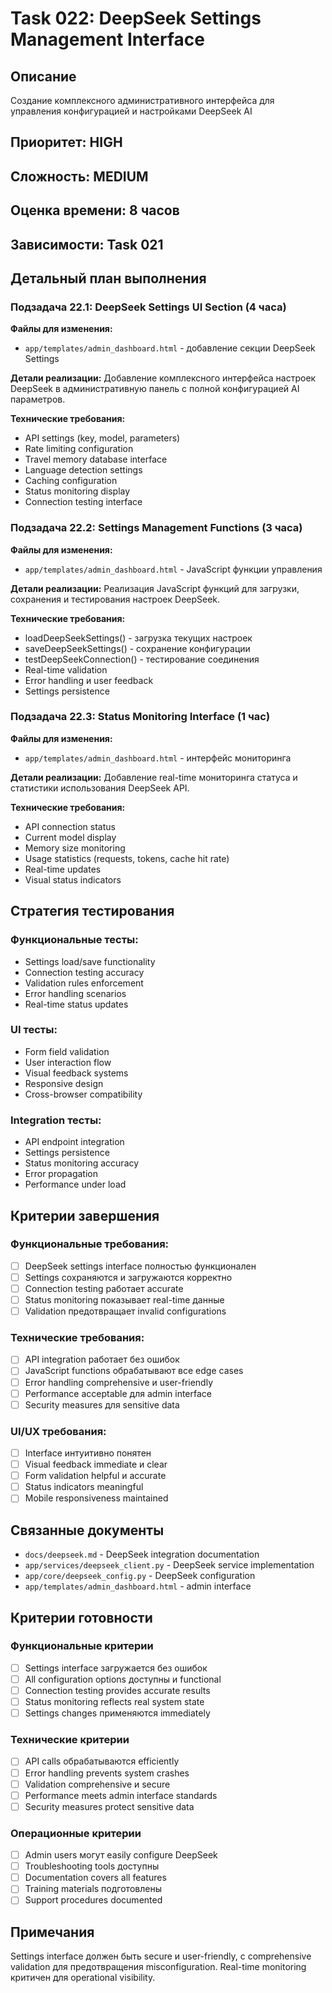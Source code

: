 # Task 022: DeepSeek Settings Management Interface

## Описание
Создание комплексного административного интерфейса для управления конфигурацией и настройками DeepSeek AI

## Приоритет: HIGH
## Сложность: MEDIUM
## Оценка времени: 8 часов
## Зависимости: Task 021

## Детальный план выполнения

### Подзадача 22.1: DeepSeek Settings UI Section (4 часа)
**Файлы для изменения:**
- `app/templates/admin_dashboard.html` - добавление секции DeepSeek Settings

**Детали реализации:**
Добавление комплексного интерфейса настроек DeepSeek в административную панель с полной конфигурацией AI параметров.

**Технические требования:**
- API settings (key, model, parameters)
- Rate limiting configuration
- Travel memory database interface
- Language detection settings
- Caching configuration
- Status monitoring display
- Connection testing interface

### Подзадача 22.2: Settings Management Functions (3 часа)
**Файлы для изменения:**
- `app/templates/admin_dashboard.html` - JavaScript функции управления

**Детали реализации:**
Реализация JavaScript функций для загрузки, сохранения и тестирования настроек DeepSeek.

**Технические требования:**
- loadDeepSeekSettings() - загрузка текущих настроек
- saveDeepSeekSettings() - сохранение конфигурации
- testDeepSeekConnection() - тестирование соединения
- Real-time validation
- Error handling и user feedback
- Settings persistence

### Подзадача 22.3: Status Monitoring Interface (1 час)
**Файлы для изменения:**
- `app/templates/admin_dashboard.html` - интерфейс мониторинга

**Детали реализации:**
Добавление real-time мониторинга статуса и статистики использования DeepSeek API.

**Технические требования:**
- API connection status
- Current model display
- Memory size monitoring
- Usage statistics (requests, tokens, cache hit rate)
- Real-time updates
- Visual status indicators

## Стратегия тестирования

### Функциональные тесты:
- Settings load/save functionality
- Connection testing accuracy
- Validation rules enforcement
- Error handling scenarios
- Real-time status updates

### UI тесты:
- Form field validation
- User interaction flow
- Visual feedback systems
- Responsive design
- Cross-browser compatibility

### Integration тесты:
- API endpoint integration
- Settings persistence
- Status monitoring accuracy
- Error propagation
- Performance under load

## Критерии завершения

### Функциональные требования:
- [ ] DeepSeek settings interface полностью функционален
- [ ] Settings сохраняются и загружаются корректно
- [ ] Connection testing работает accurate
- [ ] Status monitoring показывает real-time данные
- [ ] Validation предотвращает invalid configurations

### Технические требования:
- [ ] API integration работает без ошибок
- [ ] JavaScript functions обрабатывают все edge cases
- [ ] Error handling comprehensive и user-friendly
- [ ] Performance acceptable для admin interface
- [ ] Security measures для sensitive data

### UI/UX требования:
- [ ] Interface интуитивно понятен
- [ ] Visual feedback immediate и clear
- [ ] Form validation helpful и accurate
- [ ] Status indicators meaningful
- [ ] Mobile responsiveness maintained

## Связанные документы
- `docs/deepseek.md` - DeepSeek integration documentation
- `app/services/deepseek_client.py` - DeepSeek service implementation
- `app/core/deepseek_config.py` - DeepSeek configuration
- `app/templates/admin_dashboard.html` - admin interface

## Критерии готовности

### Функциональные критерии
- [ ] Settings interface загружается без ошибок
- [ ] All configuration options доступны и functional
- [ ] Connection testing provides accurate results
- [ ] Status monitoring reflects real system state
- [ ] Settings changes применяются immediately

### Технические критерии
- [ ] API calls обрабатываются efficiently
- [ ] Error handling prevents system crashes
- [ ] Validation comprehensive и secure
- [ ] Performance meets admin interface standards
- [ ] Security measures protect sensitive data

### Операционные критерии
- [ ] Admin users могут easily configure DeepSeek
- [ ] Troubleshooting tools доступны
- [ ] Documentation covers all features
- [ ] Training materials подготовлены
- [ ] Support procedures documented

## Примечания
Settings interface должен быть secure и user-friendly, с comprehensive validation для предотвращения misconfiguration. Real-time monitoring критичен для operational visibility.
